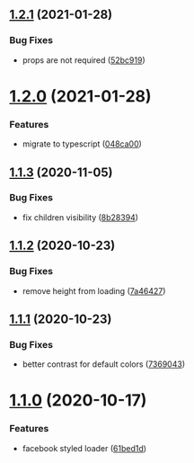 ## [1.2.1](https://github.com/rfoel/styled-content-loader/compare/v1.2.0...v1.2.1) (2021-01-28)


### Bug Fixes

* props are not required ([52bc919](https://github.com/rfoel/styled-content-loader/commit/52bc919c6abef2a4ae5d1594a16b325e1348c195))

# [1.2.0](https://github.com/rfoel/styled-content-loader/compare/v1.1.3...v1.2.0) (2021-01-28)


### Features

* migrate to typescript ([048ca00](https://github.com/rfoel/styled-content-loader/commit/048ca0073cd5f3d7b226263191519573c6a23feb))

## [1.1.3](https://github.com/rfoel/styled-content-loader/compare/v1.1.2...v1.1.3) (2020-11-05)


### Bug Fixes

* fix children visibility ([8b28394](https://github.com/rfoel/styled-content-loader/commit/8b28394f6072084bed6563967542fb8077c882d2))

## [1.1.2](https://github.com/rfoel/styled-content-loader/compare/v1.1.1...v1.1.2) (2020-10-23)


### Bug Fixes

* remove height from loading ([7a46427](https://github.com/rfoel/styled-content-loader/commit/7a4642748a85654f595b020f4d86d9e0fabf8d46))

## [1.1.1](https://github.com/rfoel/styled-content-loader/compare/v1.1.0...v1.1.1) (2020-10-23)


### Bug Fixes

* better contrast for default colors ([7369043](https://github.com/rfoel/styled-content-loader/commit/7369043841c6ab55a4e992ef3f3a724fcb76a932))

# [1.1.0](https://github.com/rfoel/styled-content-loader/compare/v1.0.2...v1.1.0) (2020-10-17)


### Features

* facebook styled loader ([61bed1d](https://github.com/rfoel/styled-content-loader/commit/61bed1d3c9322cc8c6e23253c528d953fe17e9a1))
